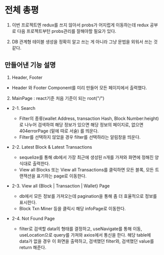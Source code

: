 # 전체 총평

1. 이번 프로젝트엔 redux를 쓰지 않아서 probs가 어지럽게 이동하는데 redux 공부로 다음 프로젝트부턴 probs관리를 잘해야할 필요가 있다.

2. DB 관계형 테이블 생성을 정확히 알고 쓰는 게 아니라 그냥 문법을 외워서 쓰는 것 같다.

## 만들어낸 기능 설명

1. Header, Footer

- Header 와 Footer Component를 미리 만들어 모든 페이지에서 출력했다.

2. MainPage : react기준 처음 기준이 되는 root("/")

- 2-1. Search
  - Filter의 종류(wallet Address, transaction Hash, Block Number:height)로 나누어 검색하여 해당 정보가 있으면 해당 정보의 페이지로, 없으면 404errorPage (밑에 따로 서술) 를 띄운다.
  - Filter를 선택하지 않았을 경우 filter를 선택하라는 알림창을 띄운다.
- 2-2. Latest Block & Latest Transactions

  - sequelize를 통해 db에서 가장 최근에 생성된 n개를 가져와 화면에 정해진 양식대로 출력한다.
  - View all Blocks 또는 View all Transactions를 클릭하면 모든 블록, 모든 트랜잭션을 표기하는 page로 이동한다.

- 2-3. View all {Block | Transaction | Wallet} Page

  - db에서 모든 정보를 가져오는데 pagination을 통해 좀 더 효율적으로 정보를 표시한다.
  - Block Txn Miner 등을 클릭시 해당 infoPage로 이동한다.

- 2-4. Not Found Page
  - filter로 검색할 data의 형태를 결정하고, useNavigate를 통해 이동, useLocation으로 query를 가져와 axios에서 통신을 한다. 해당 table에 data가 없을 경우 이 화면을 출력하고, 검색했던 filter와, 검색했던 value를 return 해준다.
